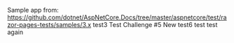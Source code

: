 Sample app from: https://github.com/dotnet/AspNetCore.Docs/tree/master/aspnetcore/test/razor-pages-tests/samples/3.x
test3
Test Challenge #5
New
test6
test
test again

